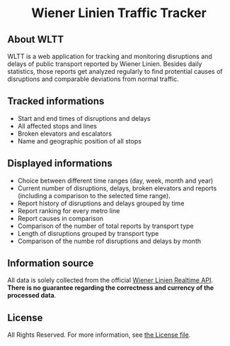 <h1 align="center">Wiener Linien Traffic Tracker</h1>

## About WLTT

WLTT is a web application for tracking and monitoring disruptions and delays of public transport reported by Wiener Linien. Besides daily statistics, those reports get analyzed regularly to find protential causes of disruptions and comparable deviations from normal traffic.

## Tracked informations

- Start and end times of disruptions and delays
- All affected stops and lines
- Broken elevators and escalators
- Name and geographic position of all stops

## Displayed informations
- Choice between different time ranges (day, week, month and year)
- Current number of disruptions, delays, broken elevators and reports (including a comparison to the selected time range).
- Report history of disruptions and delays grouped by time
- Report ranking for every metro line
- Report causes in comparison
- Comparison of the number of total reports by transport type
- Length of disruptions grouped by transport type
- Comparison of the numbe rof disruptions and delays by month

## Information source

All data is solely collected from the official [Wiener Linien Realtime API](https://www.wienerlinien.at/eportal3/ep/programView.do?pageTypeId=66526&channelId=-46588&programId=69817). __There is no guarantee regarding the correctness and currency of the processed data__.

## License

All Rights Reserved. For more information, see [the License file](license.md).
